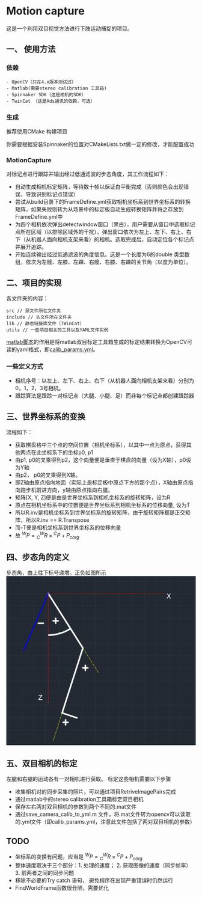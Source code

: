 # Motion capture

这是一个利用双目视觉方法进行下肢运动捕捉的项目。

## 一、 使用方法

### 依赖

    - OpenCV（只在4.x版本测试过）
    - Matlab(需要stereo calibration 工具箱)
    - Spinnaker SDK（这是相机的SDK）
    - TwinCat （这是Ads通讯的依赖，可选）

### 生成

推荐使用CMake 构建项目

你需要根据安装Spinnaker的位置对CMakeLists.txt做一定的修改，才能配置成功


###   MotionCapture

对标记点进行跟踪并输出经过低通滤波的步态角度，其工作流程如下：

  - 自动生成相机标定矩阵，等待数十帧以保证白平衡完成（否则颜色会出现错误，导致识别标记点错误）
  - 尝试从build目录下的FrameDefine.yml获取相机坐标系到世界坐标系的转换矩阵，如果失败则转为从场景中的标定板自动生成转换矩阵并将之存放到FrameDefine.yml中
  - 为四个相机依次弹出detectwindow窗口（黑白），用户需要从窗口中选取标记点所在区域（以排除区域外的干扰），弹出窗口依次为左上、左下、右上、右下（从机器人面向相机支架来看）的相机。选取完成后，自动定位各个标记点并展开追踪。
  - 开始连续输出经过低通滤波的角度信息。这是一个长度为6的double 类型数组，依次为左髋、左膝、左踝、右髋、右膝、右踝的关节角（以度为单位）。

## 二、项目的实现

各文件夹的内容：

    src // 源文件所在文件夹
    include // 头文件所在文件夹
    lib // 静态链接库文件（TWinCat）
    utils // 一些项目相关的工具以及YAML文件实例

[matlab脚本](utils/save_camera_calib_to_yml.m)的作用是将matlab双目标定工具箱生成的标定结果转换为OpenCV可读的yaml格式，即[calib_params.yml](utils/calib_params.yml)。

### 一些定义方式

  - 相机序号：以左上、左下、右上、右下（从机器人面向相机支架来看）分别为0，1，2，3号相机。
  - 跟踪算法是跟踪一对标记点（大腿、小腿、足）而非每个标记点都创建跟踪器

## 三、世界坐标系的变换
流程如下：

  - 获取棋盘格中三个点的空间位置（相机坐标系），以其中一点为原点，获得其他两点在此坐标系下的坐标p0, p1
  - 由p1, p0的叉乘得到p2，这个向量便是垂直于棋盘的向量（设为X轴），p0设为Y轴
  - 由p2， p0的叉乘得到X轴。
  - 即Z轴由原点指向地面（实际上是标定板中原点下方的那个点），X轴由原点指向跑步机前进方向，y轴由原点指向右腿。
  - 矩阵[X, Y, Z]便是由是世界坐标系到相机坐标系的旋转矩阵，设为R
  - 原点在相机坐标系中的位置便是世界坐标系到相机坐标系的位移向量, 设为T
  - 所以R.inv是相机坐标系到世界坐标系的旋转矩阵，由于旋转矩阵都是正交矩阵，所以R.inv == R.Transpose
  - 而-T便是相机坐标系到世界坐标系的位移向量
  - 故 ${}^{W}P={}^{W}_{C}R\times{}^CP+ P_{corg}$ 

## 四、步态角的定义

步态角，由上往下标号递增。正负如图所示
![角度](images/angle.png)

## 五、双目相机的标定
左腿和右腿的运动各有一对相机进行获取。
标定这些相机需要以下步骤

  - 收集相机对的同步采集的照片，可以通过项目RetriveImagePairs完成
  - 通过matlab中的stereo calibration工具箱标定双目相机
  - 保存左右两对双目相机的参数到两个不同的.mat文件
  - 通过save_camera_calib_to_yml.m 文件，将.mat文件转为opencv可以读取的.yml文件（即calib_params.yml，注意此文件包括了两对双目相机的参数）

## TODO

  - 坐标系的变换有问题，应当是 ${}^{W}P={}^{W}_{C}R\times{}^CP+ P_{corg}$
  - 整体速度取决于三个部分：1. 处理的速度； 2. 获取图像的速度（同步帧率）3. 前两者之间的同步问题
  - 移除不必要的Try catch 语句， 避免程序在出现严重错误时仍然运行 
  - FindWorldFrame函数很丑陋，需要优化
